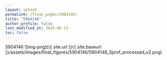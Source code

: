```yaml
---
layout: splash
permalink: /float_pages/5904146/
title: "5904146"
author_profile: false
last_modified_at: 2025-06-13
toc: false
---
```

 
5904146
![img-png]({{ site.url }}{{ site.baseurl }}/assets/images/float_figures/5904146/5904146_Sprof_processed_v2.png)